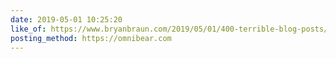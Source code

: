 ```yaml
---
date: 2019-05-01 10:25:20
like_of: https://www.bryanbraun.com/2019/05/01/400-terrible-blog-posts/
posting_method: https://omnibear.com
---
```

